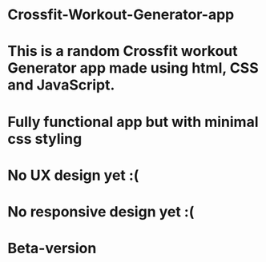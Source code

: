 # Crossfit-Workout-Generator-app
# This is a random Crossfit workout Generator app made using html, CSS and JavaScript.
# Fully functional app but with minimal css styling
# No UX design yet :( 
# No responsive design yet :(
# Beta-version
